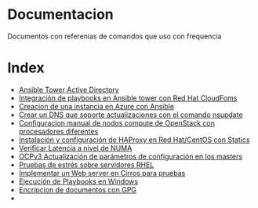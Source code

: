 # Documentacion
Documentos con referenias de comandos que uso con frequencia 

# Index

- [Ansible Tower Active Directory](Ansible%20Tower%20Active%20Directory.md)
- [Integración de playbooks en Ansible tower con Red Hat CloudFoms](Catalogos%20CloudForms%20con%20Ansible%20Tower.md)
- [Creacion de una instancia en Azure con Ansible](Creacion%20de%20una%20instancia%20en%20Azure%20con%20Ansible.md)
- [Crear un DNS que soporte actualizaciones con el comando nsupdate](Crear%20un%20DNS%20que%20soporte%20actualizaciones.md)
- [Configuracion manual de nodos compute de OpenStack con procesadores diferentes](Distintos%20Procesadores%20en%20OpenStack.md)
- [Instalación y configuración de HAProxy en Red Hat/CentOS con Statics](Instalacion%20de%20HAProxy%20en%20Red%20Hat%20.md)
- [Verificar Latencia a nivel de NUMA](NUMA.md)
- [OCPv3 Actualización de parámetros de configuración en los masters ](OCP-actualizacionParametros.md)
- [Pruebas de estrés sobre servidores RHEL](Pruebas%20de%20estres%20sobre%20servidores%20RHEL.md)
- [Implementar un Web server en Cirros para pruebas](Web%20server%20en%20Cirros.md)
- [Ejecución de Playbooks en Windows](Ansible%20y%20Windows.md)
- [Encripcion de documentos con GPG](EncripcionGPG.md)
- [](OpenShift_Git_privado.md)
